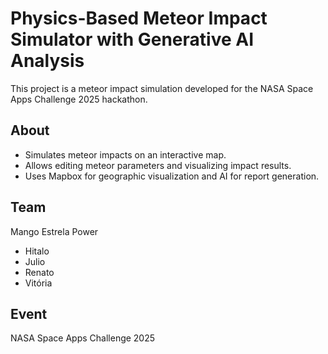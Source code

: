 # Physics-Based Meteor Impact Simulator with Generative AI Analysis

This project is a meteor impact simulation developed for the NASA Space Apps Challenge 2025 hackathon.

## About
- Simulates meteor impacts on an interactive map.
- Allows editing meteor parameters and visualizing impact results.
- Uses Mapbox for geographic visualization and AI for report generation.

## Team
Mango Estrela Power
- Hitalo
- Julio
- Renato
- Vitória

## Event
NASA Space Apps Challenge 2025
